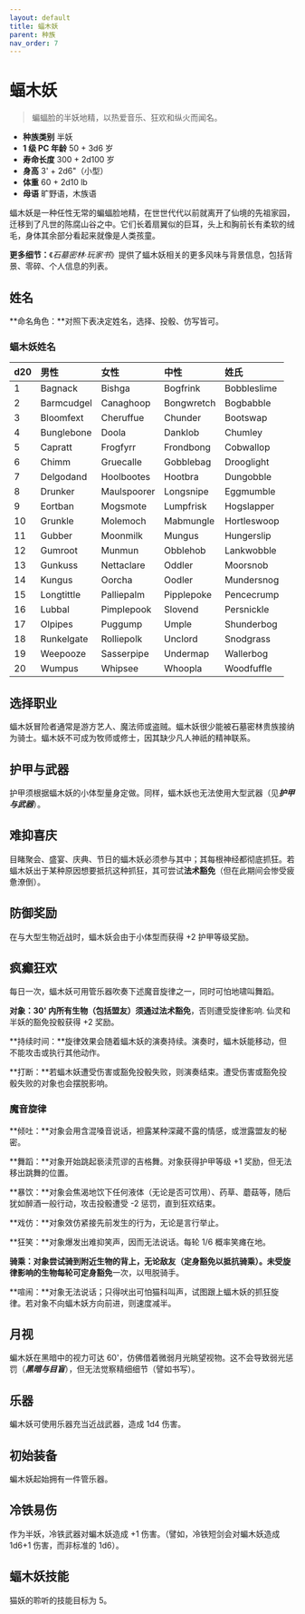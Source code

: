 ```yaml
---
layout: default
title: 蝠木妖
parent: 种族
nav_order: 7
---
```


# 蝠木妖

> 蝙蝠脸的半妖地精，以热爱音乐、狂欢和纵火而闻名。

- **种族类别**	半妖
- **1 级 PC 年龄**	50 + 3d6 岁
- **寿命长度**	300 + 2d100 岁
- **身高**	3' + 2d6"（小型）
- **体重**	60 + 2d10 lb
- **母语**	旷野语，木族语

蝠木妖是一种任性无常的蝙蝠脸地精，在世世代代以前就离开了仙境的先祖家园，迁移到了凡世的陈腐山谷之中。它们长着扇翼似的巨耳，头上和胸前长有柔软的绒毛，身体其余部分看起来就像是人类孩童。

**更多细节：**《*石墓密林·玩家书*》提供了蝠木妖相关的更多风味与背景信息，包括背景、零碎、个人信息的列表。

## 姓名

**命名角色：**对照下表决定姓名，选择、投骰、仿写皆可。

### 蝠木妖姓名

| d20 | 男性 | 女性 | 中性 | 姓氏 |
| :--- | :--------- | :---------- | :--------- | :---------- |
| 1 | Bagnack | Bishga | Bogfrink | Bobbleslime |
| 2 | Barmcudgel | Canaghoop | Bongwretch | Bogbabble |
| 3 | Bloomfext | Cheruffue | Chunder | Bootswap |
| 4 | Bunglebone | Doola | Danklob | Chumley |
| 5 | Capratt | Frogfyrr | Frondbong | Cobwallop |
| 6 | Chimm | Gruecalle | Gobblebag | Drooglight |
| 7 | Delgodand | Hoolbootes | Hootbra | Dungobble |
| 8 | Drunker | Maulspoorer | Longsnipe | Eggmumble |
| 9 | Eortban | Mogsmote | Lumpfrisk | Hogslapper |
| 10 | Grunkle | Molemoch | Mabmungle | Hortleswoop |
| 11 | Gubber | Moonmilk | Mungus | Hungerslip |
| 12 | Gumroot | Munmun | Obblehob | Lankwobble |
| 13 | Gunkuss | Nettaclare | Oddler | Moorsnob |
| 14 | Kungus | Oorcha | Oodler | Mundersnog |
| 15 | Longtittle | Palliepalm | Pipplepoke | Pencecrump |
| 16 | Lubbal | Pimplepook | Slovend | Persnickle |
| 17 | Olpipes | Puggump | Umple | Shunderbog |
| 18 | Runkelgate | Rolliepolk | Unclord | Snodgrass |
| 19 | Weepooze | Sasserpipe | Undermap | Wallerbog |
| 20 | Wumpus | Whipsee | Whoopla | Woodfuffle |

## 选择职业

蝠木妖冒险者通常是游方艺人、魔法师或盗贼。蝠木妖很少能被石墓密林贵族接纳为骑士。蝠木妖不可成为牧师或修士，因其缺少凡人神祇的精神联系。

## 护甲与武器

护甲须根据蝠木妖的小体型量身定做。同样，蝠木妖也无法使用大型武器（见***护甲与武器***）。

## 难抑喜庆

目睹聚会、盛宴、庆典、节日的蝠木妖必须参与其中；其每根神经都彻底抓狂。若蝠木妖出于某种原因想要抵抗这种抓狂，其可尝试**法术豁免**（但在此期间会惨受疲惫潦倒）。

## 防御奖励

在与大型生物近战时，蝠木妖会由于小体型而获得 +2 护甲等级奖励。

## 疯癫狂欢

每日一次，蝠木妖可用管乐器吹奏下述魔音旋律之一，同时可怕地啸叫舞蹈。

**对象：**30' 内所有生物（包括盟友）须通过**法术豁免**，否则遭受旋律影响. 仙灵和半妖的豁免投骰获得 +2 奖励。

**持续时间：**旋律效果会随着蝠木妖的演奏持续。演奏时，蝠木妖能移动，但不能攻击或执行其他动作。

**打断：**若蝠木妖遭受伤害或豁免投骰失败，则演奏结束。遭受伤害或豁免投骰失败的对象也会摆脱影响。

### 魔音旋律

**倾吐：**对象会用含混嗓音说话，袒露某种深藏不露的情感，或泄露盟友的秘密。

**舞蹈：**对象开始跳起亵渎荒谬的吉格舞。对象获得护甲等级 +1 奖励，但无法移出跳舞的位置。

**暴饮：**对象会焦渴地饮下任何液体（无论是否可饮用）、药草、蘑菇等，随后犹如醉酒一般行动，攻击投骰遭受 -2 惩罚，直到狂欢结束。

**戏仿：**对象效仿紧接先前发生的行为，无论是言行举止。

**狂笑：**对象爆发出难抑笑声，因而无法说话。每轮 1/6 概率笑瘫在地。

**骑乘：**对象尝试骑到附近生物的背上，无论敌友（**定身豁免**以抵抗骑乘）。未受旋律影响的生物每轮可**定身豁免**一次，以甩脱骑手。

**喧闹：**对象无法说话；只得吠出可怕猫科叫声，试图跟上蝠木妖的抓狂旋律。若对象不向蝠木妖方向前进，则速度减半。

## 月视

蝙木妖在黑暗中的视力可达 60'，仿佛借着微弱月光眺望视物。这不会导致弱光惩罚（***黑暗与目盲***），但无法觉察精细细节（譬如书写）。

## 乐器

蝙木妖可使用乐器充当近战武器，造成 1d4 伤害。

## 初始装备

蝙木妖起始拥有一件管乐器。

## 冷铁易伤

作为半妖，冷铁武器对蝙木妖造成 +1 伤害。（譬如，冷铁短剑会对蝙木妖造成 1d6+1 伤害，而非标准的 1d6）。

## 蝠木妖技能

猫妖的聆听的技能目标为 5。
